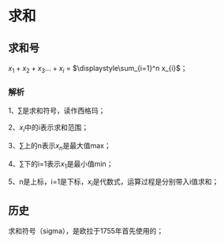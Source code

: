 # 求和

## 求和号
$x_{1}+x_{2}+x_{3}...+x_{i}$ = $\displaystyle\sum_{i=1}^n x_{i}$；

### 解析
1、$\sum$是求和符号，读作西格玛；

2、$x_{i}$中的i表示求和范围；

3、$\sum$上的n表示$x_{n}$是最大值max；

4、$\sum$下的i=1表示$x_{1}$是最小值min；

5、n是上标，i=1是下标，$x_{i}$是代数式，运算过程是分别带入i值求和；

## 历史
求和符号（sigma），是欧拉于1755年首先使用的；
